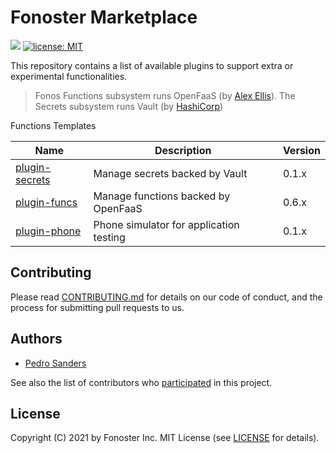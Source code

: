 # Fonoster Marketplace

<a href="./CONTRIBUTING.md"><img src="https://img.shields.io/badge/PRs-welcome-brightgreen.svg"></a> <a href="https://opensource.org/licenses/MIT"><img src="https://img.shields.io/badge/license-MIT-blue.svg" alt="license: MIT"></a>

This repository contains a list of available plugins to support extra or experimental functionalities.

> Fonos Functions subsystem runs OpenFaaS (by [Alex Ellis](https://github.com/alexellis)). The Secrets subsystem runs Vault (by [HashiCorp](https://www.hashicorp.com/))

Functions Templates

| Name        | Description | Version 
|-------------|----------|---------
| [plugin-secrets](https://github.com/fonoster/plugin-secrets) | Manage secrets backed by Vault | 0.1.x
| [plugin-funcs](https://github.com/fonoster/plugin-funcs) | Manage functions backed by OpenFaaS | 0.6.x
| [plugin-phone](https://github.com/fonoster/plugin-phone) | Phone simulator for application testing| 0.1.x

## Contributing

Please read [CONTRIBUTING.md](https://github.com/fonoster/fonoster/blob/master/CONTRIBUTING.md) for details on our code of conduct, and the process for submitting pull requests to us.

## Authors

- [Pedro Sanders](https://github.com/psanders)

See also the list of contributors who [participated](https://github.com/fonoster/marketplace/contributors) in this project.

## License

Copyright (C) 2021 by Fonoster Inc. MIT License (see [LICENSE](https://github.com/fonoster/fonoster/blob/master/LICENSE) for details).
